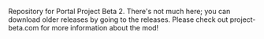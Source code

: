 Repository for Portal Project Beta 2. There's not much here; you can download older releases by going to the releases. Please check out project-beta.com for more information about the mod!
